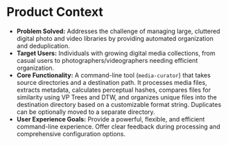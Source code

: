 <!-- Version: 0.3 | Last Updated: 2025-06-04 | Updated By: Cline -->

# Product Context

- **Problem Solved:** Addresses the challenge of managing large, cluttered digital photo and video libraries by providing automated organization and deduplication.
- **Target Users:** Individuals with growing digital media collections, from casual users to photographers/videographers needing efficient organization.
- **Core Functionality:** A command-line tool (`media-curator`) that takes source directories and a destination path. It processes media files, extracts metadata, calculates perceptual hashes, compares files for similarity using VP Trees and DTW, and organizes unique files into the destination directory based on a customizable format string. Duplicates can be optionally moved to a separate directory.
- **User Experience Goals:** Provide a powerful, flexible, and efficient command-line experience. Offer clear feedback during processing and comprehensive configuration options.
